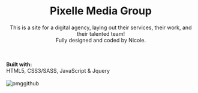 <h1 align="center"><b> Pixelle Media Group </b></h1>
<p align="center">This is a site for a digital agency, laying out their services, their work, and their talented team!<br>
Fully designed and coded by Nicole.</p>

<br><br>
<b> Built with: </b><br>
HTML5, CSS3/SASS, JavaScript & Jquery
<br><BR>
![pmggithub](https://user-images.githubusercontent.com/36938804/49466541-5cf9d280-f7ce-11e8-8226-cf7d486426fe.png)

